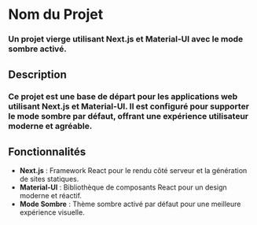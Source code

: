 # Nom du Projet

### Un projet vierge utilisant Next.js et Material-UI avec le mode sombre activé.

## Description

### Ce projet est une base de départ pour les applications web utilisant Next.js et Material-UI. Il est configuré pour supporter le mode sombre par défaut, offrant une expérience utilisateur moderne et agréable.

## Fonctionnalités

- **Next.js** : Framework React pour le rendu côté serveur et la génération de sites statiques.
- **Material-UI** : Bibliothèque de composants React pour un design moderne et réactif.
- **Mode Sombre** : Thème sombre activé par défaut pour une meilleure expérience visuelle.
